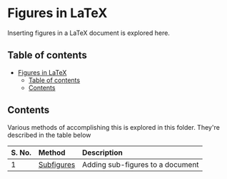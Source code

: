 # Figures in LaTeX

Inserting figures in a LaTeX document is explored here.

## Table of contents

- [Figures in LaTeX](#figures-in-latex)
    - [Table of contents](#table-of-contents)
    - [Contents](#contents)

## Contents

Various methods of accomplishing this is explored in this folder. They're described in the table below

| S. No. | Method | Description |
| :---- | :---- | :---- |
| 1 | [Subfigures](./Subfigures/README.md) | Adding sub-figures to a document |
